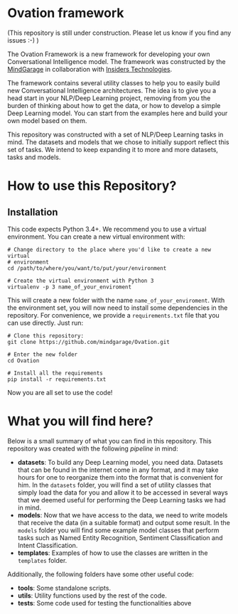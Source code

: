# Ovation framework

(This repository is still under construction. Please let us know if you
find any issues :-) )

The Ovation Framework is a new framework for developing your own Conversational
Intelligence model. The framework was constructed by the
[MindGarage](mindgarage.de) in collaboration with
[Insiders Technologies](http://www.insiders-technologies.de/).

The framework contains several utility classes to help you to easily build
new Conversational Intelligence architectures. The idea is to give you a head
start in your NLP/Deep Learning project, removing from you the
burden of
thinking about how to get the data, or how to develop a simple Deep
Learning model. You can start from the examples here and build your
own model based on them.

This repository was constructed with a set of NLP/Deep Learning tasks in
mind. The datasets and models that we chose to initially support reflect
this set of tasks. We intend to keep expanding it to more and more datasets,
tasks and models.

# How to use this Repository?

## Installation

This code expects Python 3.4+. We recommend you to use a virtual environment.
You can create a new virtual environment with:

```
# Change directory to the place where you'd like to create a new virtual
# environment
cd /path/to/where/you/want/to/put/your/environment

# Create the virtual environment with Python 3
virtualenv -p 3 name_of_your_enviroment
```

This will create a new folder with the name `name_of_your_enviroment`. With
the environment set, you will now need to install some dependencies in the
repository. For convenience,
we provide a `requirements.txt` file that you can use directly. Just run:

```
# Clone this repository:
git clone https://github.com/mindgarage/Ovation.git

# Enter the new folder
cd Ovation

# Install all the requirements
pip install -r requirements.txt
```

Now you are all set to use the code!


# What you will find here?

Below is a small summary of what you can find in this repository.
This repository was created with the following _pipeline_ in mind:

 * **datasets**: To build any Deep Learning model, you need data. Datasets
	that can be found in the internet come in any format, and it may take
	hours for one to reorganize them into the format that is convenient
	for him. In the `datasets` folder, you will find a set of utility classes
	that simply load the data for you and allow it to be accessed in
	several ways that we deemed useful for performing the Deep Learning
	tasks we had in mind.
 * **models**: Now that we have access to the data, we need to write models
	that receive the data (in a suitable format) and output some result.
	In the `models` folder you will find some example model classes that
	perform tasks such as Named Entity Recognition, Sentiment
	Classification and Intent Classification.
 * **templates**: Examples of how to use the classes are written in the
	`templates` folder.

Additionally, the following folders have some other useful code:

 * **tools**: Some standalone scripts.
 * **utils**: Utility functions used by the rest of the code.
 * **tests**: Some code used for testing the functionalities above


